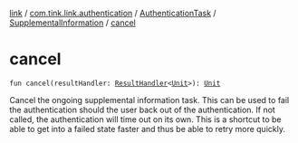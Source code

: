 [link](../../../index.md) / [com.tink.link.authentication](../../index.md) / [AuthenticationTask](../index.md) / [SupplementalInformation](index.md) / [cancel](./cancel.md)

# cancel

`fun cancel(resultHandler: `[`ResultHandler`](../../../com.tink.service.handler/-result-handler/index.md)`<`[`Unit`](https://kotlinlang.org/api/latest/jvm/stdlib/kotlin/-unit/index.html)`>): `[`Unit`](https://kotlinlang.org/api/latest/jvm/stdlib/kotlin/-unit/index.html)

Cancel the ongoing supplemental information task. This can be used to fail the
authentication should the user back out of the authentication. If not called, the
authentication will time out on its own. This is a shortcut to be able to get into a
failed state faster and thus be able to retry more quickly.

